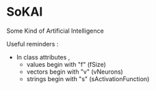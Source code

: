 # SoKAI
Some Kind of Artificial Intelligence

Useful reminders :

 - In class attributes ,
    - values begin with  "f" (fSize)
    - vectors begin with "v" (vNeurons)
    - strings begin with "s" (sActivationFunction)
